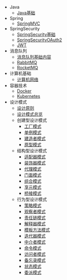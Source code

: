 - Java
  - [Java基础](docs/JavaSE.md)
- Spring
  - [SpringMVC](docs/Spring/SpringMVC.md)
- SpringSecurity
  - [SpringSecurity基础](docs/SpringSecurity/SpringSecurity.md)
  - [SpringSecurityOAuth2](docs/SpringSecurity/OAuth2.md)
  - [JWT](docs/SpringSecurity/JWT.md)
- 消息队列
  - [消息队列基础内容](docs/消息队列/MessageQueue.md)
  - [RabbitMQ](docs/消息队列/RabbitMQ.md)
  - [RocketMQ](docs/消息队列/RocketMQ.md)
- 计算机基础
  - [计算机网络](docs/网络/Network.md)
  <!-- - [Linux操作系统](docs/操作系统/Linux.md) -->
- 容器技术
  - [Docker](docs/容器/Docker.md)
  - [Kubernetes](docs/容器/Kubernetes.md)
- 设计模式
  - [设计原则](docs/设计模式/设计原则)
  - [设计模式总览](docs/设计模式/设计模式总览)
  - 创建型设计模式
    - [工厂模式](docs/设计模式/工厂模式)
    - [单例模式](docs/设计模式/单例模式)
    - [建造者模式](docs/设计模式/建造者模式)
    - [原型模式](docs/设计模式/原型模式)
  - 结构型设计模式
    - [适配器模式](docs/设计模式/适配器模式)
    - [装饰器模式](docs/设计模式/装饰器模式)
    - [代理模式](docs/设计模式/代理模式)
    - [门面模式](docs/设计模式/门面模式)
    - [组合模式](docs/设计模式/组合模式)
    - [享元模式](docs/设计模式/享元模式)
    - [桥接模式](docs/设计模式/桥接模式)
  - 行为型设计模式
    - [策略模式](docs/设计模式/策略模式)
    - [观察者模式](docs/设计模式/观察者模式)
    - [责任链模式](docs/设计模式/责任链模式)
    - [解释器模式](docs/设计模式/解释器模式)
    - [模板方法模式](docs/设计模式/模板方法模式)
    - [迭代器模式](docs/设计模式/迭代器模式)
    - [中介者模式](docs/设计模式/中介者模式)
    - [命令模式](docs/设计模式/命令模式)
    - [访问者模式](docs/设计模式/访问者模式)
    - [备忘录模式](docs/设计模式/备忘录模式)
    - [状态模式](docs/设计模式/状态模式)
    - [委派模式](docs/设计模式/委派模式)